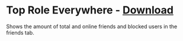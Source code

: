 # Top Role Everywhere - [Download](https://raw.githubusercontent.com/mwittrien/BetterDiscordAddons/master/Plugins/BetterFriendCount/BetterFriendCount.plugin.js)

Shows the amount of total and online friends and blocked users in the friends tab.
